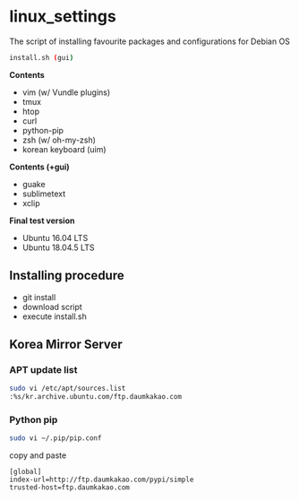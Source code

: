 # linux_settings
The script of installing favourite packages and configurations for Debian OS  

```bash
install.sh (gui)
```

**Contents**
- vim (w/ Vundle plugins)
- tmux
- htop
- curl
- python-pip
- zsh (w/ oh-my-zsh)
- korean keyboard (uim)

**Contents (+gui)**
- guake
- sublimetext
- xclip


**Final test version**
- Ubuntu 16.04 LTS
- Ubuntu 18.04.5 LTS

## Installing procedure
- git install
- download script
- execute install.sh


## Korea Mirror Server
### APT update list
```bash
sudo vi /etc/apt/sources.list
:%s/kr.archive.ubuntu.com/ftp.daumkakao.com
```
### Python pip
```bash
sudo vi ~/.pip/pip.conf
```
copy and paste
```
[global]
index-url=http://ftp.daumkakao.com/pypi/simple
trusted-host=ftp.daumkakao.com
```
